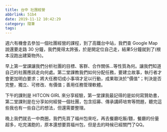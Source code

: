 ```yaml
---
title: 台中 社團經營
abbrlink: 51b4
date: 2019-11-12 10:42:29
category: 隨筆
tags:
---
```

週六有機會去參加一個社團經營的課程，到了高鐵台中站，我們查 Google Map 說還要走路 30 分鐘，我們覺得太誇張，於是開定位自己走，結果5分鐘就到了(根本沒跑出建築物外)。

早上第一堂課讓我們分析社團的目標、客群、合作關係...等性質為何。讓我們知道自己的社團應該走向何處。第二堂課教我們如何分配任務，要建立故事，執行者才會更加明白要求；將大任務切成小事項才足以行動，成果取決於"價值"；判決是否完整，獨立、可修改、有價值；善用任務管理軟體。

下午的課則是 HITCON GIRL 來分享經驗，第一堂課我最記得的是如何寫贊助書，第二堂課則是在分享如何經營一個社團，包含招募、傳承講師培育等問題，聽完這些我也有一些自己的想法，但還需要整理。

晚上我們就去一中商圈，我們先買了福州包來吃，再去餐廳吃飯/麵，餐廳的份量超多，吃完滿飽的，原本還想要買福州包，但是去的時候已經關門了QQ。